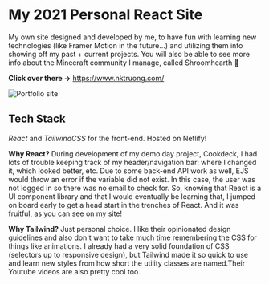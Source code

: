 # My 2021 Personal React Site
My own site designed and developed by me, to have fun with learning new technologies (like Framer Motion in the future...) and utilizing them into showing off my past + current projects. You will also be able to see more info about the Minecraft community I manage, called Shroomhearth 🍄

**Click over there ->** https://www.nktruong.com/

![Portfolio site](https://user-images.githubusercontent.com/88857875/146137212-10a8ec4d-0548-4a25-aa7c-3817e54e7bef.png)

## Tech Stack

_React_ and _TailwindCSS_ for the front-end. Hosted on Netlify!

**Why React?** During development of my demo day project, Cookdeck, I had lots of trouble keeping track of my header/navigation bar: where I changed it, which looked better, etc. Due to some back-end API work as well, EJS would throw an error if the variable did not exist. In this case, the user was not logged in so there was no email to check for. So, knowing that React is a UI component library and that I would eventually be learning that, I jumped on board early to get a head start in the trenches of React. And it was fruitful, as you can see on my site!

**Why Tailwind?** Just personal choice. I like their opinionated design guidelines and also don't want to take much time remembering the CSS for things like animations. I already had a very solid foundation of CSS (selectors up to responsive design), but Tailwind made it so quick to use and learn new styles from how short the utility classes are named.Their Youtube videos are also pretty cool too.
